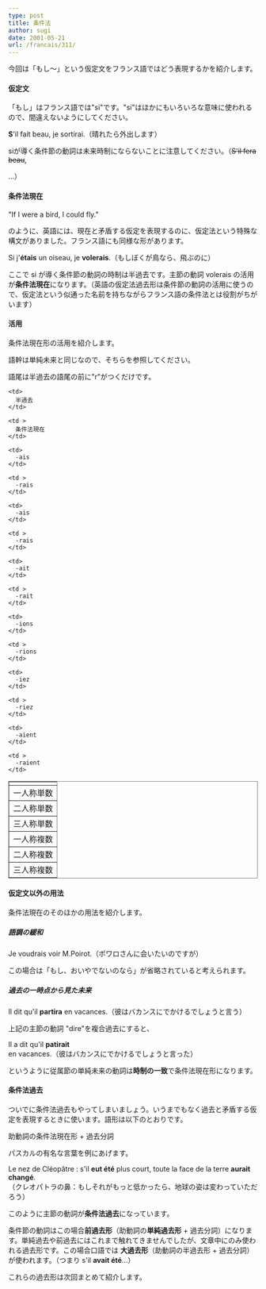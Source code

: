```yaml
---
type: post
title: 条件法
author: sugi
date: 2001-05-21
url: /francais/311/
---
```

今回は「もし～」という仮定文をフランス語ではどう表現するかを紹介します。

#### 仮定文

「もし」はフランス語では"si"です。"si"はほかにもいろいろな意味に使われるので、間違えないようにしてください。

<div class="example">
  <strong>S</strong>'il fait beau, je sortirai.（晴れたら外出します）
</div>

siが導く条件節の動詞は未来時制にならないことに注意してください。（<del>S'il fera beau</del>,
  
...）

#### 条件法現在

"If I were a bird, I could fly."
  
のように、英語には、現在と矛盾する仮定を表現するのに、仮定法という特殊な構文がありました。フランス語にも同様な形があります。

<div class="example">
  Si j'<strong>&eacute;tais</strong> un oiseau, je <strong>volerais</strong>.（もしぼくが鳥なら、飛ぶのに）
</div>

ここで si が導く条件節の動詞の時制は半過去です。主節の動詞 volerais の活用が**条件法現在**になります。（英語の仮定法過去形は条件節の動詞の活用に使うので、仮定法という似通った名前を持ちながらフランス語の条件法とは役割がちがいます）

#### 活用

条件法現在形の活用を紹介します。

語幹は単純未来と同じなので、そちらを参照してください。

語尾は半過去の語尾の前に"r"がつくだけです。

<table frame="box" rules="all">
  <tr>
    <td>
    </td>
    
    <td>
      半過去
    </td>
    
    <td >
      条件法現在
    </td>
  </tr>
  
  <tr>
    <td>
      一人称単数
    </td>
    
    <td>
      -ais
    </td>
    
    <td >
      -rais
    </td>
  </tr>
  
  <tr>
    <td>
      二人称単数
    </td>
    
    <td>
      -ais
    </td>
    
    <td >
      -rais
    </td>
  </tr>
  
  <tr>
    <td>
      三人称単数
    </td>
    
    <td>
      -ait
    </td>
    
    <td >
      -rait
    </td>
  </tr>
  
  <tr>
    <td>
      一人称複数
    </td>
    
    <td>
      -ions
    </td>
    
    <td >
      -rions
    </td>
  </tr>
  
  <tr>
    <td>
      二人称複数
    </td>
    
    <td>
      -iez
    </td>
    
    <td >
      -riez
    </td>
  </tr>
  
  <tr>
    <td>
      三人称複数
    </td>
    
    <td>
      -aient
    </td>
    
    <td >
      -raient
    </td>
  </tr>
</table>

#### 仮定文以外の用法

条件法現在のそのほかの用法を紹介します。

##### 語調の緩和

<div class="example">
  Je voudrais voir M.Poirot.（ポワロさんに会いたいのですが）
</div>

この場合は「もし、おいやでないのなら」が省略されていると考えられます。

##### 過去の一時点から見た未来

<div class="example">
  Il dit qu'il <strong>partira</strong> en vacances.（彼はバカンスにでかけるでしょうと言う）
</div>

上記の主節の動詞 "dire"を複合過去にすると、

<div class="example">
  Il a dit qu'il <strong>patirait</strong> en vacances.（彼はバカンスにでかけるでしょうと言った）
</div>

というように従属節の単純未来の動詞は**時制の一致**で条件法現在形になります。

#### 条件法過去

ついでに条件法過去もやってしまいましょう。いうまでもなく過去と矛盾する仮定を表現するときに使います。語形は以下のとおりです。

<div class="formula">
  助動詞の条件法現在形 + 過去分詞
</div>

パスカルの有名な言葉を例にあげます。

<div class="example">
  Le nez de Cl&eacute;op&acirc;tre : s'il <strong>eut &eacute;t&eacute;</strong> plus court, toute la face de la terre <strong>aurait chang&eacute;</strong>.<br /> （クレオパトラの鼻：もしそれがもっと低かったら、地球の姿は変わっていただろう）
</div>

このように主節の動詞が**条件法過去**になっています。

条件節の動詞はこの場合**前過去形**（助動詞の**単純過去形** + 過去分詞）になります。単純過去や前過去にはこれまで触れてきませんでしたが、文章中にのみ使われる過去形です。この場合口語では **大過去形**（助動詞の半過去形 + 過去分詞）が使われます。（つまり s'il **avait &eacute;t&eacute;**...）

これらの過去形は次回まとめて紹介します。
